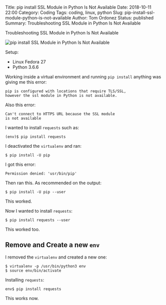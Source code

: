 Title: pip install SSL Module in Python Is Not Available
Date: 2018-10-11 22:00
Category: Coding
Tags: coding, linux, python
Slug: pip-install-ssl-module-python-is-not-available
Author: Tom Ordonez
Status: published
Summary: Troubleshooting SSL Module in Python Is Not Available

Troubleshooting SSL Module in Python Is Not Available

![pip install SSL Module in Python Is Not Available]({filename}/images/pip-install-ssl-module-python-is-not-available.jpg)

Setup:

* Linux Fedora 27
* Python 3.6.6

Working inside a virtual environment and running `pip install` anything was giving me this error:

    pip is configured with locations that require TLS/SSL,
    however the ssl module in Python is not available.

Also this error:

    Can't connect to HTTPS URL because the SSL module
    is not available

I wanted to install `requests` such as:

    (env)$ pip install requests

I deactivated the `virtualenv` and ran:

    $ pip install -U pip

I got this error:

    Permission denied: 'usr/bin/pip'

Then ran this. As recommended on the output:

    $ pip install -U pip --user

This worked.

Now I wanted to install `requests`:

    $ pip install requests --user

This worked too.

## Remove and Create a new `env`

I removed the `virtualenv` and created a new one:

    $ virtualenv -p /usr/bin/python3 env
    $ source env/bin/activate

Installing `requests`:

    env$ pip install requests

This works now.